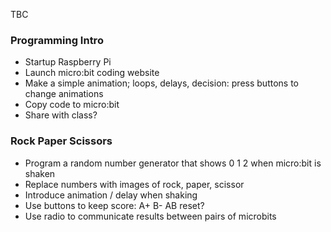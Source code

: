 TBC

### Programming Intro

* Startup Raspberry Pi
* Launch micro:bit coding website
* Make a simple animation; loops, delays, decision: press buttons to change animations
* Copy code to micro:bit
* Share with class?

### Rock Paper Scissors

* Program a random number generator that shows 0 1 2 when micro:bit is shaken
* Replace numbers with images of rock, paper, scissor
* Introduce animation / delay when shaking
* Use buttons to keep score: A+ B- AB reset?
* Use radio to communicate results between pairs of microbits
